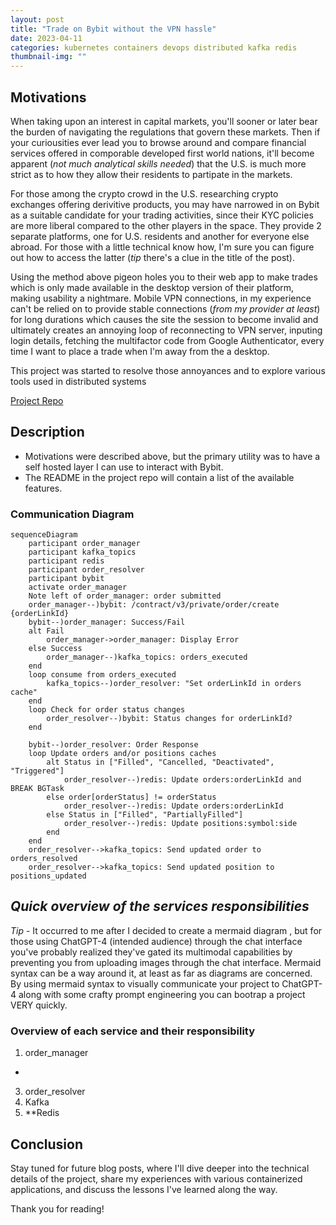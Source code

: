 ```yaml
---
layout: post
title: "Trade on Bybit without the VPN hassle"
date: 2023-04-11
categories: kubernetes containers devops distributed kafka redis
thumbnail-img: ""
---
```


## Motivations

When taking upon an interest in capital markets, you'll sooner or later bear the burden of navigating the regulations that govern these markets. Then if your curiousities ever lead you to browse around and compare financial services offered in comporable developed first world nations, it'll become apparent (*not much analytical skills needed*) that the U.S. is much more strict as to how they allow their residents to partipate in the markets.

For those among the crypto crowd in the U.S. researching crypto exchanges offering derivitive products, you may have narrowed in on Bybit as a suitable candidate for your trading activities, since their KYC policies are more liberal compared to the other players in the space. They provide 2 separate platforms, one for U.S. residents and another for everyone else abroad. For those with a little technical know how, I'm sure you can figure out how to access the latter (*tip* there's a clue in the title of the post).

Using the method above pigeon holes you to their web app to make trades which is only made available in the desktop version of their platform, making usability a nightmare. Mobile VPN connections, in my experience can't be relied on to provide stable connections (*from my provider at least*) for long durations which causes the site the session to become invalid and ultimately creates an annoying loop of reconnecting to VPN server, inputing login details, fetching the multifactor code from Google Authenticator, every time I want to place a trade when I'm away from the a desktop.

This project was started to resolve those annoyances and to explore various tools used in distributed systems

[Project Repo](https://github.com/lfang615/bybit-service)

## Description
 
- Motivations were described above, but the primary utility was to have a self hosted layer I can use to interact with Bybit.
- The README in the project repo will contain a list of the available features.

### Communication Diagram

```mermaid
sequenceDiagram
    participant order_manager
    participant kafka_topics
    participant redis
    participant order_resolver
    participant bybit
    activate order_manager
    Note left of order_manager: order submitted
    order_manager--)bybit: /contract/v3/private/order/create {orderLinkId}
    bybit--)order_manager: Success/Fail
    alt Fail
        order_manager->order_manager: Display Error
    else Success
        order_manager--)kafka_topics: orders_executed
    end
    loop consume from orders_executed
        kafka_topics--)order_resolver: "Set orderLinkId in orders cache"      
    end
    loop Check for order status changes
        order_resolver--)bybit: Status changes for orderLinkId?
    end
    
    bybit--)order_resolver: Order Response
    loop Update orders and/or positions caches
        alt Status in ["Filled", "Cancelled, "Deactivated", "Triggered"]
            order_resolver--)redis: Update orders:orderLinkId and BREAK BGTask
        else order[orderStatus] != orderStatus
            order_resolver--)redis: Update orders:orderLinkId
        else Status in ["Filled", "PartiallyFilled"]
            order_resolver--)redis: Update positions:symbol:side 
        end
    end
    order_resolver-->kafka_topics: Send updated order to orders_resolved
    order_resolver-->kafka_topics: Send updated position to positions_updated
```

## _Quick overview of the services responsibilities_

*Tip* - It occurred to me after I decided to create a mermaid diagram , but for those using ChatGPT-4 (intended audience) through the chat interface you've probably realized they've gated its multimodal capabilities by preventing you from uploading images through the chat interface. Mermaid syntax can be a way around it, at least as far as diagrams are concerned. By using mermaid syntax to visually communicate your project to ChatGPT-4 along with some crafty prompt engineering you can bootrap a project VERY quickly.

### Overview of each service and their responsibility

1. order_manager
  - 
3. order_resolver
4. Kafka
5. **Redis 




## Conclusion


Stay tuned for future blog posts, where I'll dive deeper into the technical details of the project, share my experiences with various containerized applications, and discuss the lessons I've learned along the way.

Thank you for reading!

